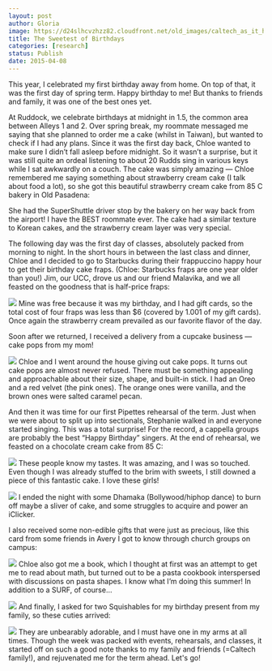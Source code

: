 ```yaml
---
layout: post
author: Gloria
image: https://d24slhcvzhzz82.cloudfront.net/old_images/caltech_as_it_happens/6a0105349b8251970b01b7c7729e1c970b.jpg
title: The Sweetest of Birthdays
categories: [research]
status: Publish
date: 2015-04-08
---
```



This year, I celebrated my first birthday away from home. On top of that, it was the first day of spring term. Happy birthday to me! But thanks to friends and family, it was one of the best ones yet. 

At Ruddock, we celebrate birthdays at midnight in 1.5, the common area between Alleys 1 and 2. Over spring break, my roommate messaged me saying that she planned to order me a cake (whilst in Taiwan), but wanted to check if I had any plans. Since it was the first day back, Chloe wanted to make sure I didn’t fall asleep before midnight. So it wasn’t a surprise, but it was still quite an ordeal listening to about 20 Rudds sing in various keys while I sat awkwardly on a couch. The cake was simply amazing — Chloe remembered me saying something about strawberry cream cake (I talk about food a lot), so she got this beautiful strawberry cream cake from 85 C bakery in Old Pasadena:

She had the SuperShuttle driver stop by the bakery on her way back from the airport! I have the BEST roommate ever. The cake had a similar texture to Korean cakes, and the strawberry cream layer was very special. 

The following day was the first day of classes, absolutely packed from morning to night. In the short hours in between the last class and dinner, Chloe and I decided to go to Starbucks during their frappuccino happy hour to get their birthday cake fraps. (Chloe: Starbucks fraps are one year older than you!) Jim, our UCC, drove us and our friend Malavika, and we all feasted on the goodness that is half-price fraps:

![](https://d24slhcvzhzz82.cloudfront.net/old_images/caltech_as_it_happens/6a0105349b8251970b01b7c7729e34970b.jpg)
Mine was free because it was my birthday, and I had gift cards, so the total cost of four fraps was less than $6 (covered by 1.001 of my gift cards). Once again the strawberry cream prevailed as our favorite flavor of the day.

Soon after we returned, I received a delivery from a cupcake business — cake pops from my mom!

![](https://d24slhcvzhzz82.cloudfront.net/old_images/caltech_as_it_happens/6a0105349b8251970b01bb081680d7970d.jpg)
Chloe and I went around the house giving out cake pops. It turns out cake pops are almost never refused. There must be something appealing and approachable about their size, shape, and built-in stick. I had an Oreo and a red velvet (the pink ones). The orange ones were vanilla, and the brown ones were salted caramel pecan.

And then it was time for our first Pipettes rehearsal of the term. Just when we were about to split up into sectionals, Stephanie walked in and everyone started singing. This was a total surprise! For the record, a cappella groups are probably the best “Happy Birthday” singers. At the end of rehearsal, we feasted on a chocolate cream cake from 85 C:

![](https://d24slhcvzhzz82.cloudfront.net/old_images/caltech_as_it_happens/6a0105349b8251970b01bb081680ee970d.jpg)
These people know my tastes. It was amazing, and I was so touched. Even though I was already stuffed to the brim with sweets, I still downed a piece of this fantastic cake. I love these girls!

![](https://d24slhcvzhzz82.cloudfront.net/old_images/caltech_as_it_happens/6a0105349b8251970b01b8d0fc316a970c.jpg)
I ended the night with some Dhamaka (Bollywood/hiphop dance) to burn off maybe a sliver of cake, and some struggles to acquire and power an iClicker.

I also received some non-edible gifts that were just as precious, like this card from some friends in Avery I got to know through church groups on campus:

![](https://d24slhcvzhzz82.cloudfront.net/old_images/caltech_as_it_happens/6a0105349b8251970b01bb0816810b970d.jpg)
Chloe also got me a book, which I thought at first was an attempt to get me to read about math, but turned out to be a pasta cookbook interspersed with discussions on pasta shapes. I know what I’m doing this summer! In addition to a SURF, of course…

![](https://d24slhcvzhzz82.cloudfront.net/old_images/caltech_as_it_happens/6a0105349b8251970b01bb08168112970d.jpg)
And finally, I asked for two Squishables for my birthday present from my family, so these cuties arrived:

![](https://d24slhcvzhzz82.cloudfront.net/old_images/caltech_as_it_happens/6a0105349b8251970b01b7c7729e76970b.jpg)
They are unbearably adorable, and I must have one in my arms at all times. Though the week was packed with events, rehearsals, and classes, it started off on such a good note thanks to my family and friends (=Caltech family!), and rejuvenated me for the term ahead. Let's go!

